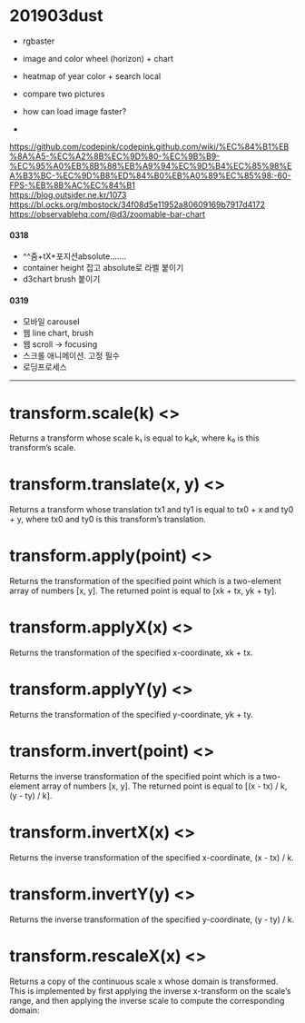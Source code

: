 # 201903dust

- rgbaster
     
- image and color wheel (horizon) + chart
- heatmap of year color + search local
- compare two pictures  
- how can load image faster?
- 
https://github.com/codepink/codepink.github.com/wiki/%EC%84%B1%EB%8A%A5-%EC%A2%8B%EC%9D%80-%EC%9B%B9-%EC%95%A0%EB%8B%88%EB%A9%94%EC%9D%B4%EC%85%98%EA%B3%BC-%EC%9D%B8%ED%84%B0%EB%A0%89%EC%85%98:-60-FPS-%EB%8B%AC%EC%84%B1  
https://blog.outsider.ne.kr/1073  
https://bl.ocks.org/mbostock/34f08d5e11952a80609169b7917d4172  
https://observablehq.com/@d3/zoomable-bar-chart

#### 0318
- ^^줌+tX+포지션absolute.......
- container height 잡고 absolute로 라벨 붙이기
- d3chart brush 붙이기
  
#### 0319
- 모바일 carousel
- 웹 line chart, brush
- 웹 scroll -> focusing
- 스크롤 애니메이션. 고정 필수
- 로딩프로세스
---------
# transform.scale(k) <>

Returns a transform whose scale k₁ is equal to k₀k, where k₀ is this transform’s scale.

# transform.translate(x, y) <>

Returns a transform whose translation tx1 and ty1 is equal to tx0 + x and ty0 + y, where tx0 and ty0 is this transform’s translation.

# transform.apply(point) <>

Returns the transformation of the specified point which is a two-element array of numbers [x, y]. The returned point is equal to [xk + tx, yk + ty].

# transform.applyX(x) <>

Returns the transformation of the specified x-coordinate, xk + tx.

# transform.applyY(y) <>

Returns the transformation of the specified y-coordinate, yk + ty.

# transform.invert(point) <>

Returns the inverse transformation of the specified point which is a two-element array of numbers [x, y]. The returned point is equal to [(x - tx) / k, (y - ty) / k].

# transform.invertX(x) <>

Returns the inverse transformation of the specified x-coordinate, (x - tx) / k.

# transform.invertY(y) <>

Returns the inverse transformation of the specified y-coordinate, (y - ty) / k.

# transform.rescaleX(x) <>

Returns a copy of the continuous scale x whose domain is transformed. This is implemented by first applying the inverse x-transform on the scale’s range, and then applying the inverse scale to compute the corresponding domain: